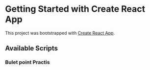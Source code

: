 # Getting Started with Create React App

This project was bootstrapped with [Create React App](https://github.com/facebook/create-react-app).

## Available Scripts

### Bulet point Practis ###




